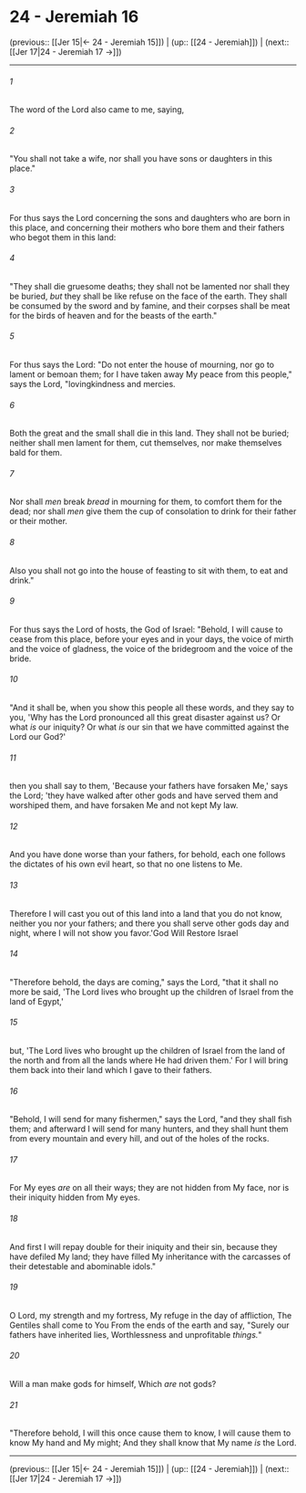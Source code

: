 # 24 - Jeremiah 16

(previous:: [[Jer 15|← 24 - Jeremiah 15]]) | (up:: [[24 - Jeremiah]]) | (next:: [[Jer 17|24 - Jeremiah 17 →]])

***


###### 1 
The word of the Lord also came to me, saying, 

###### 2 
"You shall not take a wife, nor shall you have sons or daughters in this place." 

###### 3 
For thus says the Lord concerning the sons and daughters who are born in this place, and concerning their mothers who bore them and their fathers who begot them in this land: 

###### 4 
"They shall die gruesome deaths; they shall not be lamented nor shall they be buried, _but_ they shall be like refuse on the face of the earth. They shall be consumed by the sword and by famine, and their corpses shall be meat for the birds of heaven and for the beasts of the earth." 

###### 5 
For thus says the Lord: "Do not enter the house of mourning, nor go to lament or bemoan them; for I have taken away My peace from this people," says the Lord, "lovingkindness and mercies. 

###### 6 
Both the great and the small shall die in this land. They shall not be buried; neither shall men lament for them, cut themselves, nor make themselves bald for them. 

###### 7 
Nor shall _men_ break _bread_ in mourning for them, to comfort them for the dead; nor shall _men_ give them the cup of consolation to drink for their father or their mother. 

###### 8 
Also you shall not go into the house of feasting to sit with them, to eat and drink." 

###### 9 
For thus says the Lord of hosts, the God of Israel: "Behold, I will cause to cease from this place, before your eyes and in your days, the voice of mirth and the voice of gladness, the voice of the bridegroom and the voice of the bride. 

###### 10 
"And it shall be, when you show this people all these words, and they say to you, 'Why has the Lord pronounced all this great disaster against us? Or what _is_ our iniquity? Or what _is_ our sin that we have committed against the Lord our God?' 

###### 11 
then you shall say to them, 'Because your fathers have forsaken Me,' says the Lord; 'they have walked after other gods and have served them and worshiped them, and have forsaken Me and not kept My law. 

###### 12 
And you have done worse than your fathers, for behold, each one follows the dictates of his own evil heart, so that no one listens to Me. 

###### 13 
Therefore I will cast you out of this land into a land that you do not know, neither you nor your fathers; and there you shall serve other gods day and night, where I will not show you favor.'God Will Restore Israel 

###### 14 
"Therefore behold, the days are coming," says the Lord, "that it shall no more be said, 'The Lord lives who brought up the children of Israel from the land of Egypt,' 

###### 15 
but, 'The Lord lives who brought up the children of Israel from the land of the north and from all the lands where He had driven them.' For I will bring them back into their land which I gave to their fathers. 

###### 16 
"Behold, I will send for many fishermen," says the Lord, "and they shall fish them; and afterward I will send for many hunters, and they shall hunt them from every mountain and every hill, and out of the holes of the rocks. 

###### 17 
For My eyes _are_ on all their ways; they are not hidden from My face, nor is their iniquity hidden from My eyes. 

###### 18 
And first I will repay double for their iniquity and their sin, because they have defiled My land; they have filled My inheritance with the carcasses of their detestable and abominable idols." 

###### 19 
O Lord, my strength and my fortress, My refuge in the day of affliction, The Gentiles shall come to You From the ends of the earth and say, "Surely our fathers have inherited lies, Worthlessness and unprofitable _things._" 

###### 20 
Will a man make gods for himself, Which _are_ not gods? 

###### 21 
"Therefore behold, I will this once cause them to know, I will cause them to know My hand and My might; And they shall know that My name _is_ the Lord.

***

(previous:: [[Jer 15|← 24 - Jeremiah 15]]) | (up:: [[24 - Jeremiah]]) | (next:: [[Jer 17|24 - Jeremiah 17 →]])
